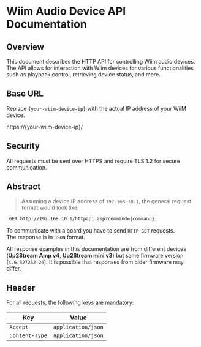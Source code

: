 # Wiim Audio Device API Documentation

## Overview

This document describes the HTTP API for controlling Wiim audio devices. The API allows for interaction with Wiim devices for various functionalities such as playback control, retrieving device status, and more.

## Base URL

Replace `{your-wiim-device-ip}` with the actual IP address of your WiiM device.

https://{your-wiim-device-ip}/

## Security

All requests must be sent over HTTPS and require TLS 1.2 for secure communication.

## Abstract

> Assuming a device IP address of `192.168.10.1`, the general request format would look like:

```html
 GET http://192.168.10.1/httpapi.asp?command={command}
```

To communicate with a board you have to send `HTTP GET` requests.  
The response is in `JSON` format.

<aside class="notice">
All response examples in this documentation are from different devices (<strong>Up2Stream Amp v4</strong>, <strong>Up2Stream mini v3</strong>) but same firmware version (<code>4.6.327252.26</code>). It is possible that responses from older firmware may differ.
</aside>

## Header

For all requests, the following keys are mandatory:

| Key           | Value             |
|---------------|-------------------|
| `Accept`      | `application/json`|
| `Content-Type`| `application/json`|